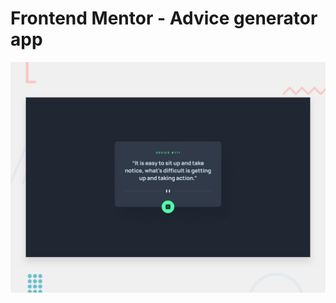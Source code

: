# Frontend Mentor - Advice generator app

![Design preview for the Advice generator app coding challenge](./design/desktop-preview.jpg)


